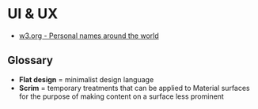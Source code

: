 # UI & UX

* [w3.org - Personal names around the world](https://www.w3.org/International/questions/qa-personal-names)

## Glossary

* **Flat design** = minimalist design language
* **Scrim** = temporary treatments that can be applied to Material surfaces for the purpose of making content on a surface less prominent
